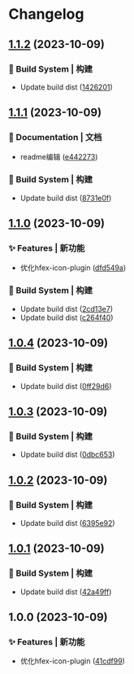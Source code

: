 # Changelog

## [1.1.2](https://github.com/UzumakiHan/hfex-icon-plugin/compare/v1.1.1...v1.1.2) (2023-10-09)


### 👷‍ Build System | 构建

* Update build dist ([1426201](https://github.com/UzumakiHan/hfex-icon-plugin/commit/1426201b4e39bb84122a540ff9ae01e5298fb3aa))

## [1.1.1](https://github.com/UzumakiHan/hfex-icon-plugin/compare/v1.1.0...v1.1.1) (2023-10-09)


### 📝 Documentation | 文档

* readme编辑 ([e442273](https://github.com/UzumakiHan/hfex-icon-plugin/commit/e442273ed128f3069b79dca4c4c64ad8fdf537d9))


### 👷‍ Build System | 构建

* Update build dist ([8731e0f](https://github.com/UzumakiHan/hfex-icon-plugin/commit/8731e0f5cf91399415f117f720ada6b100179939))

## [1.1.0](https://github.com/UzumakiHan/hfex-icon-plugin/compare/v1.0.4...v1.1.0) (2023-10-09)


### ✨ Features | 新功能

* 优化hfex-icon-plugin ([dfd549a](https://github.com/UzumakiHan/hfex-icon-plugin/commit/dfd549a9708514fee29480cebe957ebca74b1f3a))


### 👷‍ Build System | 构建

* Update build dist ([2cd13e7](https://github.com/UzumakiHan/hfex-icon-plugin/commit/2cd13e7c5a1b70947f09250c8cddae0f8d190de4))
* Update build dist ([c264f40](https://github.com/UzumakiHan/hfex-icon-plugin/commit/c264f40a308e08909a23711cd7441bd454b00266))

## [1.0.4](https://github.com/UzumakiHan/hfex-icon-plugin/compare/v1.0.3...v1.0.4) (2023-10-09)


### 👷‍ Build System | 构建

* Update build dist ([0ff29d6](https://github.com/UzumakiHan/hfex-icon-plugin/commit/0ff29d6a83953e457717086a67974c1cf21ba37a))

## [1.0.3](https://github.com/UzumakiHan/hfex-icon-plugin/compare/v1.0.2...v1.0.3) (2023-10-09)


### 👷‍ Build System | 构建

* Update build dist ([0dbc653](https://github.com/UzumakiHan/hfex-icon-plugin/commit/0dbc653e9408411a167ea342cda874d07ee2e821))

## [1.0.2](https://github.com/UzumakiHan/hfex-icon-plugin/compare/v1.0.1...v1.0.2) (2023-10-09)


### 👷‍ Build System | 构建

* Update build dist ([6395e92](https://github.com/UzumakiHan/hfex-icon-plugin/commit/6395e92c819544925ec5c8ac54adfe5f2fd002d4))

## [1.0.1](https://github.com/UzumakiHan/hfex-icon-plugin/compare/v1.0.0...v1.0.1) (2023-10-09)


### 👷‍ Build System | 构建

* Update build dist ([42a49ff](https://github.com/UzumakiHan/hfex-icon-plugin/commit/42a49ff2220cc52409139a6dbf3e4c968703be60))

## 1.0.0 (2023-10-09)


### ✨ Features | 新功能

* 优化hfex-icon-plugin ([41cdf99](https://github.com/UzumakiHan/hfex-icon-plugin/commit/41cdf9941bb95a9a505125ef534aa804cd726d74))

